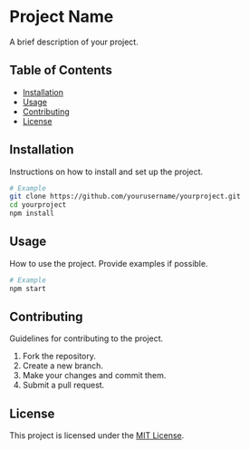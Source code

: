 # Project Name

A brief description of your project.

## Table of Contents

- [Installation](#installation)
- [Usage](#usage)
- [Contributing](#contributing)
- [License](#license)

## Installation

Instructions on how to install and set up the project.

```bash
# Example
git clone https://github.com/yourusername/yourproject.git
cd yourproject
npm install
```

## Usage

How to use the project. Provide examples if possible.

```bash
# Example
npm start
```

## Contributing

Guidelines for contributing to the project.

1. Fork the repository.
2. Create a new branch.
3. Make your changes and commit them.
4. Submit a pull request.

## License

This project is licensed under the [MIT License](LICENSE).